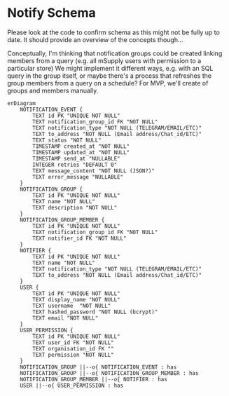 # Notify Schema

Please look at the code to confirm schema as this might not be fully up to date.
It should provide an overview of the concepts though...

Conceptually, I'm thinking that notification groups could be created linking members from a query (e.g. all mSupply users with permission to a particular store)
We might implement it different ways, e.g. with an SQL query in the group itself, or maybe there's a process that refreshes the group members from a query on a schedule?
For MVP, we'll create of groups and members manually.

```mermaid
erDiagram
    NOTIFICATION_EVENT {
        TEXT id PK "UNIQUE NOT NULL"
        TEXT notification_group_id FK "NOT NULL"
        TEXT notification_type "NOT NULL (TELEGRAM/EMAIL/ETC)"
        TEXT to_address "NOT NULL (Email address/Chat_id/ETC)"
        TEXT status "NOT NULL"
        TIMESTAMP created_at "NOT NULL"
        TIMESTAMP updated_at "NOT NULL"
        TIMESTAMP send_at "NULLABLE"
        INTEGER retries "DEFAULT 0"
        TEXT message_content "NOT NULL (JSON?)"
        TEXT error_message "NULLABLE"
    }
    NOTIFICATION_GROUP {
        TEXT id PK "UNIQUE NOT NULL"
        TEXT name "NOT NULL"
        TEXT description "NOT NULL"
    }
    NOTIFICATION_GROUP_MEMBER {
        TEXT id PK "UNIQUE NOT NULL"
        TEXT notification_group_id FK "NOT NULL"
        TEXT notifier_id FK "NOT NULL"
    }
    NOTIFIER {
        TEXT id PK "UNIQUE NOT NULL"
        TEXT name "NOT NULL"
        TEXT notification_type "NOT NULL (TELEGRAM/EMAIL/ETC)"
        TEXT to_address "NOT NULL (Email address/Chat_id/ETC)"
    }
    USER {
	    TEXT id PK "UNIQUE NOT NULL"
	    TEXT display_name "NOT NULL"
        TEXT username  "NOT NULL"
        TEXT hashed_password "NOT NULL (bcrypt)"
        TEXT email "NOT NULL"
    }
    USER_PERMISSION {
	    TEXT id PK "UNIQUE NOT NULL"
        TEXT user_id FK "NOT NULL"
        TEXT organisation_id FK ""
	    TEXT permission "NOT NULL"
    }
    NOTIFICATION_GROUP ||--o{ NOTIFICATION_EVENT : has
    NOTIFICATION_GROUP ||--o{ NOTIFICATION_GROUP_MEMBER : has
    NOTIFICATION_GROUP_MEMBER ||--o{ NOTIFIER : has
    USER ||--o{ USER_PERMISSION : has
```
